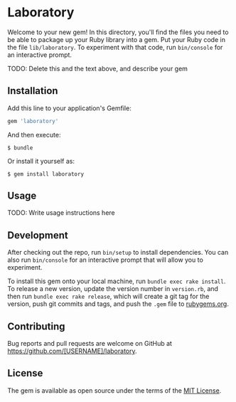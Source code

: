 # Laboratory

Welcome to your new gem! In this directory, you'll find the files you need to be able to package up your Ruby library into a gem. Put your Ruby code in the file `lib/laboratory`. To experiment with that code, run `bin/console` for an interactive prompt.

TODO: Delete this and the text above, and describe your gem

## Installation

Add this line to your application's Gemfile:

```ruby
gem 'laboratory'
```

And then execute:

    $ bundle

Or install it yourself as:

    $ gem install laboratory

## Usage

TODO: Write usage instructions here

## Development

After checking out the repo, run `bin/setup` to install dependencies. You can also run `bin/console` for an interactive prompt that will allow you to experiment.

To install this gem onto your local machine, run `bundle exec rake install`. To release a new version, update the version number in `version.rb`, and then run `bundle exec rake release`, which will create a git tag for the version, push git commits and tags, and push the `.gem` file to [rubygems.org](https://rubygems.org).

## Contributing

Bug reports and pull requests are welcome on GitHub at https://github.com/[USERNAME]/laboratory.


## License

The gem is available as open source under the terms of the [MIT License](http://opensource.org/licenses/MIT).

